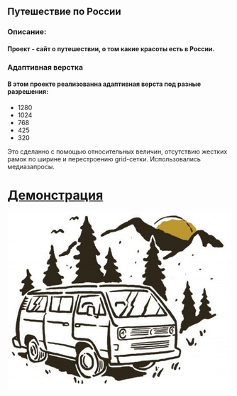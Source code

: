 ## **Путешествие по России** 
### Описание:
#### Проект -  сайт о путешествии, о том какие красоты есть в России.
### Адаптивная верстка
#### В этом проекте реализованна адаптивная верста под разные разрешения:
+ 1280
+ 1024
+ 768 
+ 425
+ 320
  
Это сделанно с помощью относительных величин, отсутствию жестких рамок по ширине и перестроению grid-сетки. Использовались медиазапросы. 

# [Демонстрация](https://voevodinPetr.github.io/yet-another-project/index.html)
![logo](./image/sprint-3-images/41491bd2914bdad79ac5f1ed89abd02f.jpg)